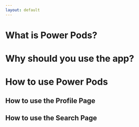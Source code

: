 ```yaml
---
layout: default
---
```


# What is Power Pods?

# Why should you use the app?

# How to use Power Pods

## How to use the Profile Page

## How to use the Search Page



